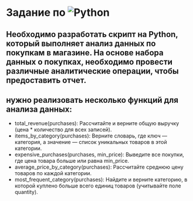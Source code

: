 # Задание по ![Python](https://img.shields.io/badge/python-3670A0?style=for-the-badge&logo=python&logoColor=ffdd54)

## Необходимо разработать скрипт на Python, который выполняет анализ данных по покупкам в магазине. На основе набора данных о покупках, необходимо провести различные аналитические операции, чтобы предоставить отчет.

## нужно реализовать несколько функций для анализа данных:

- total_revenue(purchases): Рассчитайте и верните общую выручку (цена * количество для всех записей).
- items_by_category(purchases): Верните словарь, где ключ — категория, а значение — список уникальных товаров в этой категории.
- expensive_purchases(purchases, min_price): Выведите все покупки, где цена товара больше или равна min_price.
- average_price_by_category(purchases): Рассчитайте среднюю цену товаров по каждой категории.
- most_frequent_category(purchases): Найдите и верните категорию, в которой куплено больше всего единиц товаров (учитывайте поле quantity).
